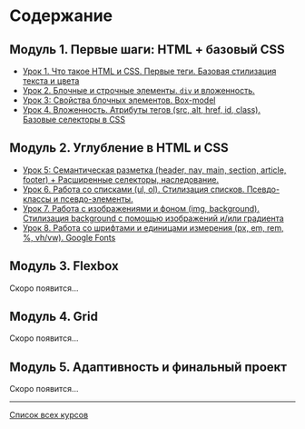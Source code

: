 # Содержание

## **Модуль 1. Первые шаги: HTML + базовый CSS**

- [Урок 1. Что такое HTML и CSS. Первые теги. Базовая стилизация текста и цвета](lesson01.md)
- [Урок 2. Блочные и строчные элементы. `div` и вложенность.](lesson02.md)
- [Урок 3: Свойства блочных элементов. Box-model](lesson03.md)
- [Урок 4. Вложенность. Атрибуты тегов (src, alt, href, id, class). Базовые селекторы в CSS](lesson04.md)

## **Модуль 2. Углубление в HTML и CSS**

- [Урок 5: Семантическая разметка (header, nav, main, section, article, footer) + Расширенные селекторы, наследование.](lesson05.md)
- [Урок 6. Работа со списками (ul, ol). Стилизация списков. Псевдо-классы и псевдо-элементы.](lesson06.md)
- [Урок 7. Работа с изображениями и фоном (img, background). Стилизация background с помощью изображений и/или градиента](lesson07.md)
- [Урок 8. Работа со шрифтами и единицами измерения (px, em, rem, %, vh/vw). Google Fonts](lesson08.md)

## **Модуль 3. Flexbox**

Скоро появится...

## **Модуль 4. Grid**

Скоро появится...

## **Модуль 5. Адаптивность и финальный проект**

Скоро появится...

---

[Список всех курсов](../README.md)
